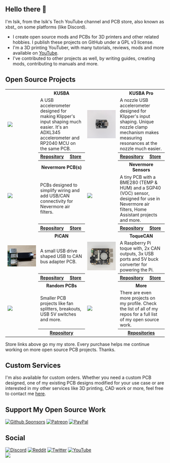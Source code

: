 ## Hello there 👋
<!-- General Kenobi -->
I'm Isik, from the Isik's Tech YouTube channel and PCB store, also known as xbst_ on some platforms (like Discord). 
- I create open source mods and PCBs for 3D printers and other related hobbies. I publish these projects on GitHub under a GPL v3 license.
- I'm a 3D printing YouTuber, with many tutorials, reviews, mods and more available on [YouTube](https://youtube.com/@IsiksTech).
- I've contributed to other projects as well, by writing guides, creating mods, contributing to manuals and more.
## Open Source Projects
<table>
  <tbody>
    <tr>
      <!-- KUSBA -->
      <td width="25%" rowspan="3"><img src="https://store.isiks.tech/cdn/shop/files/FullSizeRender_506acff9-d0a4-4275-adc5-140f3d2246ca.jpg?v=1697927717&width=990"></td>
      <th colspan="2">KUSBA</th>
      <td width="25%" rowspan="3"><img src="https://github.com/xbst/KUSBA-PRO/blob/master/Images/PCB-w-Mount.jpg?raw=true"></td>
      <th colspan="2">KUSBA Pro</th>
    </tr>
    <tr>
      <td colspan="2">A USB accelerometer designed for making Klipper's input shaping much easier. It's an ADXL345 accelerometer and RP2040 MCU on the same PCB.</td>
      <td colspan="2">A nozzle USB accelerometer designed for Klipper's input shaping. Unique nozzle clamp mechanism makes measuring resonances at the nozzle much easier.</td>
      </tr>
    <tr>
      <th width="12.5%"><a href="https://github.com/xbst/KUSBA">Repository</a></th>
      <th width="12.5%"><a href="https://store.isiks.tech/products/kusba-klipper-usb-accelerometer">Store</a></th>
      <th width="12.5%"><a href="https://github.com/xbst/KUSBA-PRO">Repository</a></th>
      <th width="12.5%"><a href="https://store.isiks.tech/products/kusba-pro">Store</a></th>
    </tr>
    <!-- Nevermore -->
    <tr>
      <td width="25%" rowspan="3"><img src="https://github.com/xbst/Nevermore-PCB/blob/master/Images/SM2.jpg?raw=true"></td>
      <th colspan="2">Nevermore PCB(s)</th>
      <td width="25%" rowspan="3"><img src="https://store.isiks.tech/cdn/shop/files/IMG_E3548.heic?v=1694503476&width=990"></td>
      <th colspan="2">Nevermore Sensors</th>
    </tr>
    <tr>
      <td colspan="2">PCBs designed to simplify wiring and add USB/CAN connectivity for Nevermore air filters.</td>
      <td colspan="2">A tiny PCB with a BME280 (TEMP & HUM) and a SGP40 (VOC) sensor, designed for use in Nevermore air filters, Home Assistant projects and more.</td>
      </tr>
    <tr>
      <th width="12.5%"><a href="https://github.com/xbst/Nevermore-PCB">Repository</a></th>
      <th width="12.5%"><a href="https://store.isiks.tech/products/nevermore-stealthmax-2-pcb">Store</a></th>
      <th width="12.5%"><a href="https://github.com/xbst/Nevermore-Sensors">Repository</a></th>
      <th width="12.5%"><a href="https://store.isiks.tech/products/bme280-sgp40-air-quality-sensors-for-nevermore-air-filters">Store</a></th>
    </tr>
    <!-- CAN -->
    <tr>
      <td width="25%" rowspan="3"><img src="https://github.com/xbst/PiCAN/blob/master/Images/PCB.jpg?raw=true"></td>
      <th colspan="2">PiCAN</th>
      <td width="25%" rowspan="3"><img src="https://github.com/xbst/ToqueCAN/blob/master/Images/ToqueCAN_PCB.jpg?raw=true"></td>
      <th colspan="2">ToqueCAN</th>
    </tr>
    <tr>
      <td colspan="2">A small USB drive shaped USB to CAN bus adapter PCB.</td>
      <td colspan="2">A Raspberry Pi toque with, 2x CAN outputs, 3x USB ports and 5V buck converter for powering the Pi.</td>
      </tr>
    <tr>
      <th width="12.5%"><a href="https://github.com/xbst/PiCAN">Repository</a></th>
      <th width="12.5%"><a href="https://store.isiks.tech/products/pican-usb-to-can-bus-adapter">Store</a></th>
      <th width="12.5%"><a href="https://github.com/xbst/ToqueCAN">Repository</a></th>
      <th width="12.5%"><a href="https://store.isiks.tech/products/toquecan">Store</a></th>
    </tr>
    <!-- More -->
    <tr>
      <td width="25%" rowspan="3"><img src="https://store.isiks.tech/cdn/shop/files/B9EB39F0-4CC6-4754-B858-8E92174F19F9.jpg?v=1717468727&width=990"></td>
      <th colspan="2">Random PCBs</th>
      <td width="25%" rowspan="3"><img src="https://avatars.githubusercontent.com/u/62180989?v=4"></td>
      <th colspan="2">More</th>
    </tr>
    <tr>
      <td colspan="2">Smaller PCB projects like fan splitters, breakouts, USB 5V switches and more.</td>
      <td colspan="2">There are even more projects on my profile. Check the list of all of my repos for a full list of my open source work.</td>
      </tr>
    <tr>
      <th colspan="2"><a href="https://github.com/xbst/Random-PCBs">Repository</a></th>
      <th colspan="2"><a href="https://github.com/xbst?tab=repositories">Repositories</a></th>
    </tr>
  </tbody>
</table>
Store links above go my my store. Every purchase helps me continue working on more open source PCB projects. Thanks.

## Custom Services
I'm also available for custom orders. Whether you need a custom PCB designed, one of my existing PCB designs modified for your use case or are interested in my other services like 3D printing, CAD work or more, feel free to contact me <a href="https://store.isiks.tech/pages/contact">here</a>.

## Support My Open Source Work
[![Github Sponsors](https://img.shields.io/github/sponsors/xbst?style=for-the-badge&logo=github)](https://github.com/sponsors/xbst) [![Patreon](https://img.shields.io/badge/Patreon-F96854?style=for-the-badge&logo=patreon&logoColor=white)](https://patreon.com/isikstech) [![PayPal](https://img.shields.io/badge/PayPal-00457C?style=for-the-badge&logo=paypal&logoColor=white)](https://paypal.me/xbstllc)

## Social
[![Discord](https://img.shields.io/badge/Discord-%237289DA.svg?logo=discord&logoColor=white)](https://discord.gg/dNd5fB74J7) [![Reddit](https://img.shields.io/badge/Reddit-%23FF4500.svg?logo=Reddit&logoColor=white)](https://reddit.com/user/xbst_) [![Twitter](https://img.shields.io/badge/X-black.svg?logo=X&logoColor=white)](https://x.com/IsiksTech) [![YouTube](https://img.shields.io/badge/YouTube-%23FF0000.svg?logo=YouTube&logoColor=white)](https://youtube.com/@IsiksTech) 
<br> [![](https://visitcount.itsvg.in/api?id=xbst&icon=5&color=0)](https://visitcount.itsvg.in)
<!-- Partly created with GPRM ( https://gprm.itsvg.in ) -->
